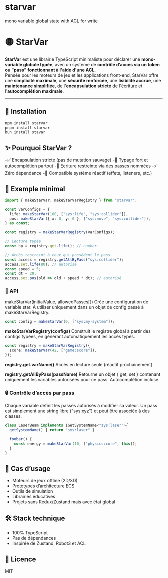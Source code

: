 # starvar
mono variable global state with ACL for write 


# 🟡 StarVar

**StarVar** est une librairie TypeScript minimaliste pour déclarer une **mono-variable globale typée**, avec un système de **contrôle d’accès via un token ou "pass" fonctionnant à l'aide d'une ACL**.  
Pensée pour les moteurs de jeu et les applications front-end, StarVar offre une **simplicité maximale**, une **sécurité renforcée**, une **lisibilité accrue**, une **maintenance simplifiée**, de l'**encapsulation stricte** de l'écriture et l'**autocomplétion maximale**.

---

## 🚀 Installation

```bash
npm install starvar
pnpm install starvar
bun install stavar
```

## ✨ Pourquoi StarVar ?

-✅ Encapsulation stricte (pas de mutation sauvage)
-🧩 Typage fort et autocomplétion partout
-🔐 Écriture restreinte via des passes nommées
-⚡️ Zéro dépendance
-🧠 Compatible système réactif (effets, listeners, etc.)

## 🧪 Exemple minimal

```typescript
import { makeStarVar, makeStarVarRegistry } from "starvar";

const varConfigs = {
  life: makeStarVar(100, ["sys:life", "sys:collider"]),
  pos: makeStarVar({ x: 0, y: 0 }, ["sys:move", "sys:collider"]),
} as const;

const registry = makeStarVarRegistry(varConfigs);

// Lecture typée
const hp = registry.get.life(); // number

// Accès restreint à ceux qui possèdent le pass
const access = registry.getAllByPass("sys:collider");
access.set.life(80); // autorisé
const speed = 5;
const dt = 20;
access.set.pos(old => old + speed * dt); // autorisé

```

### 🧰 API
makeStarVar(initialValue, allowedPasses[])
Crée une configuration de variable star. À utiliser uniquement dans un objet de config passé à makeStarVarRegistry.

```typescript
const config = makeStarVar(0, ["sys:my-system"]);
```

**makeStarVarRegistry(configs)**
Construit le registre global à partir des configs typées, en générant automatiquement les accès typés.
```typescript
const registry = makeStarVarRegistry({
  score: makeStarVar(42, ["game:score"]),
});
```

**registry.get.varName()**
Accès en lecture seule (réactif prochainement).

**registry.getAllByPass(passName)**
Retourne un objet { get, set } contenant uniquement les variables autorisées pour ce pass.
Autocomplétion incluse.

### 🔒 Contrôle d’accès par pass
Chaque variable définit les passes autorisés à modifier sa valeur.
Un pass est simplement une string libre ("sys:xyz") et peut être associée à des classes.

```typescript 
class LaserBeam implements IGetSystemName<"sys:laser">{
  getSystemName() { return "sys:laser" }

  foobar() {
    const energy = makeStarVar(10, ["physics:core", this]);
  }
}

```

## 📘 Cas d’usage
- Moteurs de jeux offline (2D/3D)
- Prototypes d’architecture ECS
- Outils de simulation
- Librairies éducatives
- Projets sans Redux/Zustand mais avec état global

## 🛠 Stack technique
- 100% TypeScript
- Pas de dépendances
- Inspirée de Zustand, Robot3 et ACL

## 📄 Licence
MIT